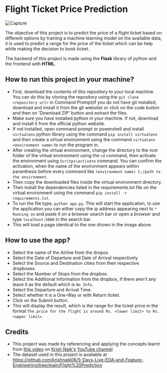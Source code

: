 # Flight Ticket Price Prediction
![Capture](https://user-images.githubusercontent.com/76962685/189926442-c383f809-ff15-4fa1-8814-dd7a7fa28fb8.JPG)

The objective of this project is to predict the price of a flight ticket based on different options by training a machine learning model on the available data, it is used to predict a range for the price of the ticket which can be help while making the decision to book ticket.

The backend of this project is made using the **Flask** library of python and the frontend with **HTML**.

## How to run this project in your machine?
* First, download the contents of this repository to your local machine. You can do this by cloning the repository using the `git clone <repository url>` in Command Prompt(if you do not have git installed, download and install it from the git website) or click on the code button and then on 'Download ZIP' button and extract the files.
* Make sure you have installed python in your machine. If not, download and install it from the official python website.
* If not installed, open command prompt or powershell and install `virtualenv` python library using the command `pip install virtualenv` and then create a virtual environment using the command `virtualenv <environment name>` to run the program in. 
* After creating the virtual environment, change the directory to the root folder of the virtual environment using the `cd` command, then activate the environment using `Scritps\activate` command. You can confirm the activation, when the name of the environment appears within paranthesis before every command like `(environment name) C:/path to the environment`.
* Then copy the downloaded files inside the virtual environment directory.
* Then install the dependencies listed in the requirements.txt file on the virtual environment using the command `pip install -r requirements.txt`.
* To run the file type, `python app.py`. This will start the application, to use the application you can either copy the ip address appearing next to `* Running on` and paste it on a browser search bar or open a browser and type `localhost:5000` in the search bar.
* This will load a page identical to the one shown in the image above.

## How to use the app?
* Select the name of the Airline from the dropox.
* Select the Date of Departure and Date of Arrival respectively 
* Select the Source and Destination cities from their respective dropboxes.
* Select the Number of Stops from the dropbox. 
* Select the Additional Information from the dropbox, if there aren't any leave it as the default which is `No Info`.
* Select the Departure and Arrival Time.
* Select whether it is a One-Way or with Return ticket.
* Click on the Submit button.
* This will display the result, which is the range for the ticket price in the format `The price for the flight is around Rs. <lower limit> to Rs. <upper limit>`. 

## Credits
* This project was made by referencing and applying the concepts learnt from [this video](https://www.youtube.com/watch?v=v5dqavbyE-I&list=PLZoTAELRMXVPzj1D0i_6ajJ6gyD22b3jh&index=4) on [Krish Naik's](https://github.com/krishnaik06) [YouTube channel](https://www.youtube.com/user/krishnaik06)
* The dataset used in this project is available at https://github.com/krishnaik06/5-Days-Live-EDA-and-Feature-Engineering/tree/main/Flight%20Prediction
